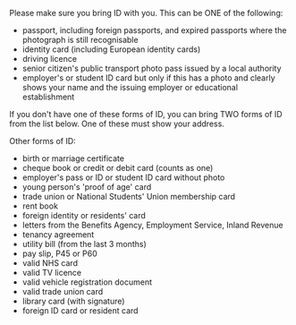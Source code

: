 Please make sure you bring ID with you. This can be ONE of the following:

* passport, including foreign passports, and expired passports where the photograph is still recognisable
* identity card (including European identity cards)
* driving licence
* senior citizen's public transport photo pass issued by a local authority
* employer's or student ID card but only if this has a photo and clearly shows your name and the issuing employer or educational establishment

If you don't have one of these forms of ID, you can bring TWO forms of ID from the list below. One of these must show your address.

Other forms of ID:

* birth or marriage certificate
* cheque book or credit or debit card (counts as one)
* employer's pass or ID or student ID card without photo
* young person's 'proof of age' card
* trade union or National Students' Union membership card
* rent book
* foreign identity or residents' card
* letters from the Benefits Agency, Employment Service, Inland Revenue
* tenancy agreement
* utility bill (from the last 3 months)
* pay slip, P45 or P60
* valid NHS card
* valid TV licence
* valid vehicle registration document
* valid trade union card
* library card (with signature)
* foreign ID card or resident card

